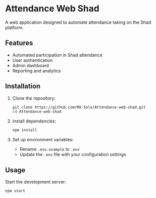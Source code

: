# Attendance Web Shad

A web application designed to automate attendance taking on the Shad platform.

## Features

- Automated participation in Shad attendance
- User authentication
- Admin dashboard
- Reporting and analytics

## Installation

1. Clone the repository:
    ```bash
    git clone https://github.com/MX-Solo/Attendance-web-shad.git
    cd Attendance-web-shad
    ```

2. Install dependencies:
    ```bash
    npm install
    ```

3. Set up environment variables:
    - Rename `.env.example` to `.env`
    - Update the `.env` file with your configuration settings

## Usage

Start the development server:
```bash
npm start
